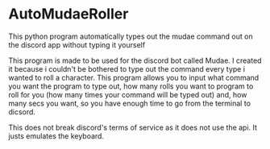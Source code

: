 # AutoMudaeRoller
This python program automatically types out the mudae command out on the discord app without typing it yourself

This program is made to be used for the discord bot called Mudae. I created it because i couldn't be bothered to type out the command every type i wanted to roll a character. This program allows you to input what command you want the program to type out, how many rolls you want to program to roll for you (how many times your command will be typed out) and, how many secs you want, so you have enough time to go from the terminal to dicsord.

This does not break discord's terms of service as it does not use the api. It justs emulates the keyboard. 
